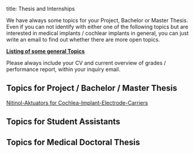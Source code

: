 title: Thesis and Internships 

We have always some topics for your Project, Bachelor or Master Thesis. 
Even if you can not identify with either one of the following topics but are interested in medical implants / cochlear implants in general, you can just write an email to find out whether there are more open topics.

[**Listing of some general Topics**](thesis/2019-03-04_stud-Arbeiten.pdf)

Please always include your CV and current overview of grades / performance report, within your inquiry email.

## Topics for Project / Bachelor / Master Thesis
[Nitinol-Aktuators for Cochlea-Implant-Electrode-Carriers](thesis/2019-03-04_Thesis_MemoryCI.pdf)

## Topics for Student Assistants

## Topics for Medical Doctoral Thesis

